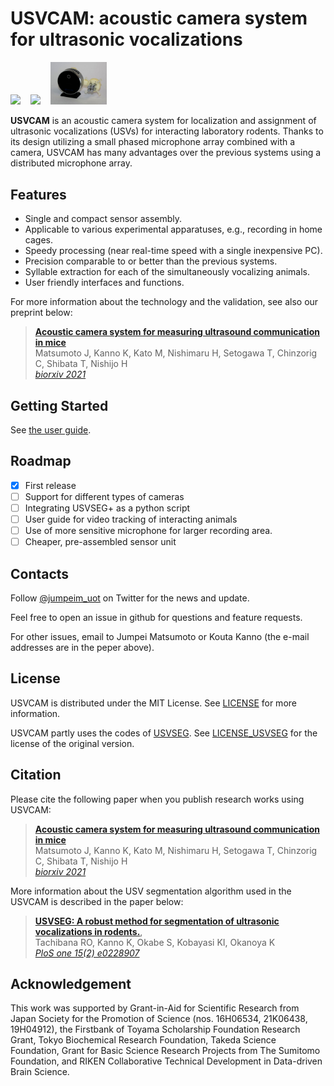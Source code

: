 # USVCAM: acoustic camera system for ultrasonic vocalizations

<img src="./docs/imgs/demo_loc_color.gif" width="30%"> &nbsp;&nbsp; <img src="./docs/imgs/demo_assign_icr.gif" width="30%"> &nbsp;&nbsp; <img src="./docs/imgs/pic_sensor.jpg" width="18%"> 

**USVCAM** is an acoustic camera system for localization and assignment of ultrasonic vocalizations (USVs) for interacting laboratory rodents. Thanks to its design utilizing a small phased microphone array combined with a camera, USVCAM has many advantages over the previous systems using a distributed microphone array.

## Features
+ Single and compact sensor assembly.
+ Applicable to various experimental apparatuses, e.g., recording in home cages. 
+ Speedy processing (near real-time speed with a single inexpensive PC).
+ Precision comparable to or better than the previous systems.
+ Syllable extraction for each of the simultaneously vocalizing animals.
+ User friendly interfaces and functions.

For more information about the technology and the validation, see also our preprint below:
> [**Acoustic camera system for measuring ultrasound communication in mice**](https://www.biorxiv.org/content/10.1101/2021.12.12.468927v1)            
> Matsumoto J, Kanno K, Kato M, Nishimaru H, Setogawa T, Chinzorig C, Shibata T, Nishijo H      
> *[biorxiv 2021](https://www.biorxiv.org/content/10.1101/2021.12.12.468927v1)*

## Getting Started

See [the user guide](./docs/user_guide.md).

## Roadmap
- [x] First release
- [ ] Support for different types of cameras
- [ ] Integrating USVSEG+ as a python script
- [ ] User guide for video tracking of interacting animals
- [ ] Use of more sensitive microphone for larger recording area.
- [ ] Cheaper, pre-assembled sensor unit

## Contacts
Follow [@jumpeim_uot](https://twitter.com/jumpeim_uot) on Twitter for the news and update.

Feel free to open an issue in github for questions and feature requests.

For other issues, email to Jumpei Matsumoto or Kouta Kanno (the e-mail addresses are in the peper above).

## License
USVCAM is distributed under the MIT License. See [LICENSE](./LICENSE) for more information. 

USVCAM partly uses the codes of [USVSEG](https://github.com/rtachi-lab/usvseg). See [LICENSE_USVSEG](./usvseg_plus/LICENSE_USVSEG) for the license of the original version.

## Citation
Please cite the following paper when you publish research works using USVCAM:
> [**Acoustic camera system for measuring ultrasound communication in mice**](https://www.biorxiv.org/content/10.1101/2021.12.12.468927v1)            
> Matsumoto J, Kanno K, Kato M, Nishimaru H, Setogawa T, Chinzorig C, Shibata T, Nishijo H      
> *[biorxiv 2021](https://www.biorxiv.org/content/10.1101/2021.12.12.468927v1)*

More information about the USV segmentation algorithm used in the USVCAM is described in the paper below:
> [**USVSEG: A robust method for segmentation of ultrasonic vocalizations in rodents.**](https://journals.plos.org/plosone/article?id=10.1371/journal.pone.0228907),            
> Tachibana RO, Kanno K, Okabe S, Kobayasi KI, Okanoya K      
> *[PloS one 15(2) e0228907](https://journals.plos.org/plosone/article?id=10.1371/journal.pone.0228907)*

## Acknowledgement
This work was supported by Grant-in-Aid for Scientific Research from Japan Society for the Promotion of Science (nos. 16H06534, 21K06438, 19H04912), the Firstbank of Toyama Scholarship Foundation Research Grant, Tokyo Biochemical Research Foundation, Takeda Science Foundation, Grant for Basic Science Research Projects from The Sumitomo Foundation, and RIKEN Collaborative Technical Development in Data-driven Brain Science.



